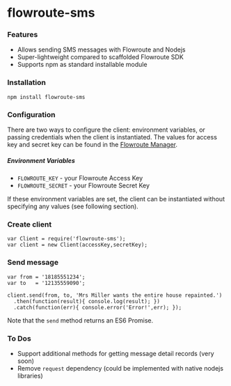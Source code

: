 # flowroute-sms

### Features

  * Allows sending SMS messages with Flowroute and Nodejs
  * Super-lightweight compared to scaffolded Flowroute SDK
  * Supports npm as standard installable module

### Installation

    npm install flowroute-sms

### Configuration

There are two ways to configure the client: environment variables, or passing
credentials when the client is instantiated. The values for access key and
secret key can be found in the
[Flowroute Manager](https://manage.flowroute.com/accounts/preferences/api/).

##### Environment Variables

  * `FLOWROUTE_KEY` - your Flowroute Access Key
  * `FLOWROUTE_SECRET` - your Flowroute Secret Key

If these environment variables are set, the client can be instantiated
without specifying any values (see following section).

### Create client

    var Client = require('flowroute-sms');
    var client = new Client(accessKey,secretKey);

### Send message

```
var from = '18185551234';
var to   = '12135559090';

client.send(from, to, 'Mrs Miller wants the entire house repainted.')
  .then(function(result){ console.log(result); })
  .catch(function(err){ console.error('Error!',err); });
```

Note that the `send` method returns an ES6 Promise.

### To Dos

  * Support additional methods for getting message detail records (very soon)
  * Remove `request` dependency (could be implemented with native nodejs libraries)


